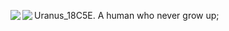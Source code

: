 Uranus_18C5E. A human who never grow up;
<img   align="left" src="https://github-readme-stats.vercel.app/api/top-langs/?username=Uranus-18C5E&locale=en&line_height=50&theme=dark&langs_count=5"/>
<img   align="left" src="https://github-readme-stats.vercel.app/api?username=Uranus-18C5E&locale=en&line_height=33&show_icons=true&hide=&theme=dark&rank_icon=github"/>





